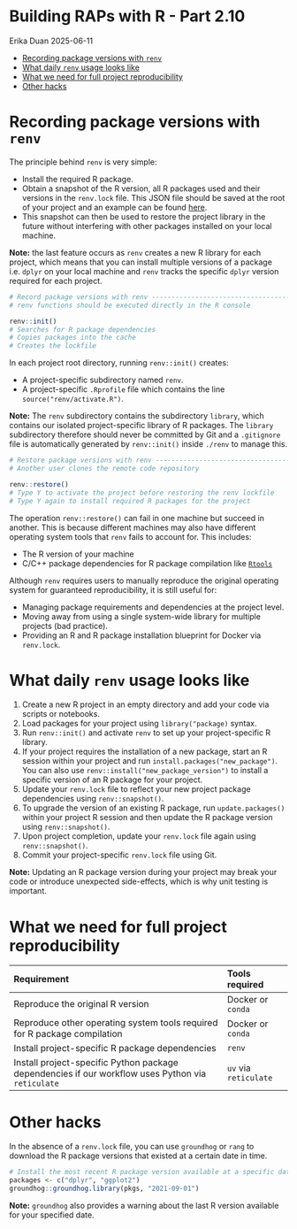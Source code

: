 # Building RAPs with R - Part 2.10
Erika Duan
2025-06-11

- [Recording package versions with
  `renv`](#recording-package-versions-with-renv)
- [What daily `renv` usage looks
  like](#what-daily-renv-usage-looks-like)
- [What we need for full project
  reproducibility](#what-we-need-for-full-project-reproducibility)
- [Other hacks](#other-hacks)

# Recording package versions with `renv`

The principle behind `renv` is very simple:

- Install the required R package.  
- Obtain a snapshot of the R version, all R packages used and their
  versions in the `renv.lock` file. This JSON file should be saved at
  the root of your project and an example can be found
  [here](https://github.com/erikaduan/abs_labour_force_report/blob/main/renv.lock).  
- This snapshot can then be used to restore the project library in the
  future without interfering with other packages installed on your local
  machine.

**Note:** the last feature occurs as `renv` creates a new R library for
each project, which means that you can install multiple versions of a
package i.e. `dplyr` on your local machine and `renv` tracks the
specific `dplyr` version required for each project.

``` r
# Record package versions with renv --------------------------------------------
# renv functions should be executed directly in the R console

renv::init()
# Searches for R package dependencies
# Copies packages into the cache
# Creates the lockfile
```

In each project root directory, running `renv::init()` creates:

- A project-specific subdirectory named `renv`.  
- A project-specific `.Rprofile` file which contains the line
  `source("renv/activate.R")`.

**Note:** The `renv` subdirectory contains the subdirectory `library`,
which contains our isolated project-specific library of R packages. The
`library` subdirectory therefore should never be committed by Git and a
`.gitignore` file is automatically generated by `renv::init()` inside
`./renv` to manage this.

``` r
# Restore package versions with renv -------------------------------------------
# Another user clones the remote code repository   

renv::restore() 
# Type Y to activate the project before restoring the renv lockfile
# Type Y again to install required R packages for the project
```

The operation `renv::restore()` can fail in one machine but succeed in
another. This is because different machines may also have different
operating system tools that `renv` fails to account for. This includes:

- The R version of your machine  
- C/C++ package dependencies for R package compilation like
  [`Rtools`](https://cran.r-project.org/bin/windows/Rtools/)

Although `renv` requires users to manually reproduce the original
operating system for guaranteed reproducibility, it is still useful for:

- Managing package requirements and dependencies at the project level.  
- Moving away from using a single system-wide library for multiple
  projects (bad practice).  
- Providing an R and R package installation blueprint for Docker via
  `renv.lock`.

# What daily `renv` usage looks like

1.  Create a new R project in an empty directory and add your code via
    scripts or notebooks.  
2.  Load packages for your project using `library("package)` syntax.  
3.  Run `renv::init()` and activate `renv` to set up your
    project-specific R library.  
4.  If your project requires the installation of a new package, start an
    R session within your project and run
    `install.packages("new_package")`. You can also use
    `renv::install("new_package_version")` to install a specific version
    of an R package for your project.  
5.  Update your `renv.lock` file to reflect your new project package
    dependencies using `renv::snapshot()`.  
6.  To upgrade the version of an existing R package, run
    `update.packages()` within your project R session and then update
    the R package version using `renv::snapshot()`.  
7.  Upon project completion, update your `renv.lock` file again using
    `renv::snapshot()`.  
8.  Commit your project-specific `renv.lock` file using Git.

**Note:** Updating an R package version during your project may break
your code or introduce unexpected side-effects, which is why unit
testing is important.

# What we need for full project reproducibility

| Requirement | Tools required |
|:---|:---|
| Reproduce the original R version | Docker or `conda` |
| Reproduce other operating system tools required for R package compilation | Docker or `conda` |
| Install project-specific R package dependencies | `renv` |
| Install project-specific Python package dependencies if our workflow uses Python via `reticulate` | `uv` via `reticulate` |

# Other hacks

In the absence of a `renv.lock` file, you can use `groundhog` or `rang`
to download the R package versions that existed at a certain date in
time.

``` r
# Install the most recent R package version available at a specific date -------
packages <- c("dplyr", "ggplot2")   
groundhog::groundhog.library(pkgs, "2021-09-01")   
```

**Note:** `groundhog` also provides a warning about the last R version
available for your specified date.
